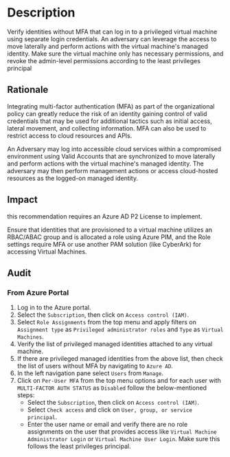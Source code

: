 # Description

Verify identities without MFA that can log in to a privileged virtual machine using separate login credentials. An adversary can leverage the access to move laterally and perform actions with the virtual machine's managed identity. Make sure the virtual machine only has necessary permissions, and revoke the admin-level permissions according to the least privileges principal

## Rationale

Integrating multi-factor authentication (MFA) as part of the organizational policy can greatly reduce the risk of an identity gaining control of valid credentials that may be used for additional tactics such as initial access, lateral movement, and collecting information. MFA can also be used to restrict access to cloud resources and APIs.

An Adversary may log into accessible cloud services within a compromised environment using Valid Accounts that are synchronized to move laterally and perform actions with the virtual machine's managed identity. The adversary may then perform management actions or access cloud-hosted resources as the logged-on managed identity.

## Impact

this recommendation requires an Azure AD P2 License to implement.

Ensure that identities that are provisioned to a virtual machine utilizes an RBAC/ABAC group and is allocated a role using Azure PIM, and the Role settings require MFA or use another PAM solution (like CyberArk) for accessing Virtual Machines.

## Audit

### From Azure Portal

1. Log in to the Azure portal.
2. Select the `Subscription`, then click on `Access control (IAM)`.
3. Select `Role Assignments` from the top menu and apply filters on `Assignment type` as `Privileged administrator roles` and `Type` as `Virtual Machines`.
4. Verify the list of privileged managed identities attached to any virtual machine.
5. If there are privileged managed identities from the above list, then check the list of users without MFA by navigating to `Azure AD`.
6. In the left navigation pane select `Users` from `Manage`.
7. Click on `Per-User MFA` from the top menu options and for each user with `MULTI-FACTOR AUTH STATUS` as `Disabled` follow the below-mentioned steps:
    - Select the `Subscription`, then click on `Access control (IAM)`.
    - Select `Check access` and click on `User, group, or service principal`.
    - Enter the user name or email and verify there are no role assignments on the user that provides access like `Virtual Machine Administrator Login` or `Virtual Machine User Login`. Make sure this follows the least privileges principal.
